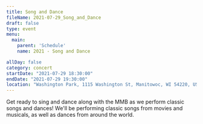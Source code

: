 ```yaml
---
title: Song and Dance
fileName: 2021-07-29_Song_and_Dance
draft: false
type: event
menu: 
  main:
    parent: 'Schedule'
    name: 2021 - Song and Dance

allDay: false
category: concert
startDate: "2021-07-29 18:30:00"
endDate: "2021-07-29 19:30:00"
location: "Washington Park, 1115 Washington St, Manitowoc, WI 54220, USA"
---
```

Get ready to sing and dance along with the MMB as we perform classic songs and dances!  We'll be performing classic songs from movies and musicals, as well as dances from around the world.